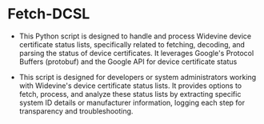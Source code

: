# Fetch-DCSL
- This Python script is designed to handle and process Widevine device certificate status lists, specifically related to fetching, decoding, and parsing the status of device certificates. It leverages Google's Protocol Buffers (protobuf) and the Google API for device certificate status

- This script is designed for developers or system administrators working with Widevine's device certificate status lists. It provides options to fetch, process, and analyze these status lists by extracting specific system ID details or manufacturer information, logging each step for transparency and troubleshooting.
